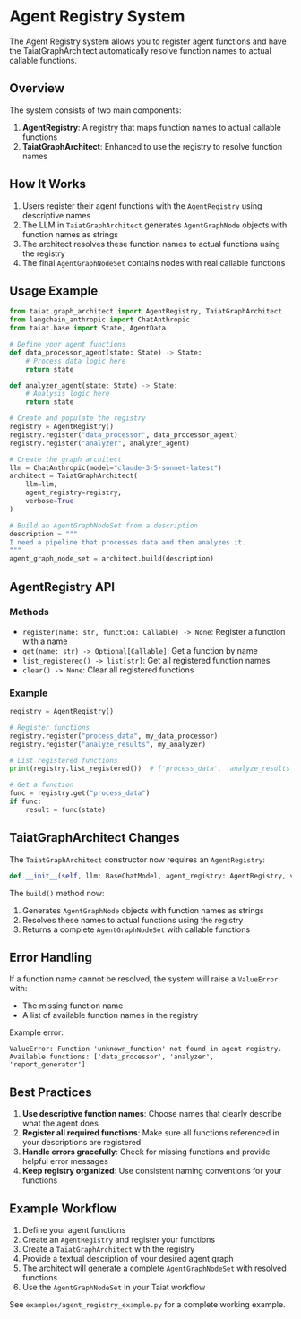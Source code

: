 # Agent Registry System

The Agent Registry system allows you to register agent functions and have the TaiatGraphArchitect automatically resolve function names to actual callable functions.

## Overview

The system consists of two main components:

1. **AgentRegistry**: A registry that maps function names to actual callable functions
2. **TaiatGraphArchitect**: Enhanced to use the registry to resolve function names

## How It Works

1. Users register their agent functions with the `AgentRegistry` using descriptive names
2. The LLM in `TaiatGraphArchitect` generates `AgentGraphNode` objects with function names as strings
3. The architect resolves these function names to actual functions using the registry
4. The final `AgentGraphNodeSet` contains nodes with real callable functions

## Usage Example

```python
from taiat.graph_architect import AgentRegistry, TaiatGraphArchitect
from langchain_anthropic import ChatAnthropic
from taiat.base import State, AgentData

# Define your agent functions
def data_processor_agent(state: State) -> State:
    # Process data logic here
    return state

def analyzer_agent(state: State) -> State:
    # Analysis logic here
    return state

# Create and populate the registry
registry = AgentRegistry()
registry.register("data_processor", data_processor_agent)
registry.register("analyzer", analyzer_agent)

# Create the graph architect
llm = ChatAnthropic(model="claude-3-5-sonnet-latest")
architect = TaiatGraphArchitect(
    llm=llm,
    agent_registry=registry,
    verbose=True
)

# Build an AgentGraphNodeSet from a description
description = """
I need a pipeline that processes data and then analyzes it.
"""
agent_graph_node_set = architect.build(description)
```

## AgentRegistry API

### Methods

- `register(name: str, function: Callable) -> None`: Register a function with a name
- `get(name: str) -> Optional[Callable]`: Get a function by name
- `list_registered() -> list[str]`: Get all registered function names
- `clear() -> None`: Clear all registered functions

### Example

```python
registry = AgentRegistry()

# Register functions
registry.register("process_data", my_data_processor)
registry.register("analyze_results", my_analyzer)

# List registered functions
print(registry.list_registered())  # ['process_data', 'analyze_results']

# Get a function
func = registry.get("process_data")
if func:
    result = func(state)
```

## TaiatGraphArchitect Changes

The `TaiatGraphArchitect` constructor now requires an `AgentRegistry`:

```python
def __init__(self, llm: BaseChatModel, agent_registry: AgentRegistry, verbose: bool = False, llm_explanation: bool = False):
```

The `build()` method now:
1. Generates `AgentGraphNode` objects with function names as strings
2. Resolves these names to actual functions using the registry
3. Returns a complete `AgentGraphNodeSet` with callable functions

## Error Handling

If a function name cannot be resolved, the system will raise a `ValueError` with:
- The missing function name
- A list of available function names in the registry

Example error:
```
ValueError: Function 'unknown_function' not found in agent registry. Available functions: ['data_processor', 'analyzer', 'report_generator']
```

## Best Practices

1. **Use descriptive function names**: Choose names that clearly describe what the agent does
2. **Register all required functions**: Make sure all functions referenced in your descriptions are registered
3. **Handle errors gracefully**: Check for missing functions and provide helpful error messages
4. **Keep registry organized**: Use consistent naming conventions for your functions

## Example Workflow

1. Define your agent functions
2. Create an `AgentRegistry` and register your functions
3. Create a `TaiatGraphArchitect` with the registry
4. Provide a textual description of your desired agent graph
5. The architect will generate a complete `AgentGraphNodeSet` with resolved functions
6. Use the `AgentGraphNodeSet` in your Taiat workflow

See `examples/agent_registry_example.py` for a complete working example. 